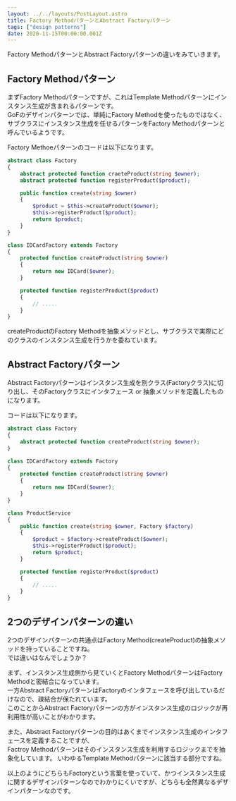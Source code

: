 ```yaml
---
layout: ../../layouts/PostLayout.astro
title: Factory MethodパターンとAbstract Factoryパターン
tags: ["design patterns"]
date: 2020-11-15T00:00:00.001Z
---
```


Factory MethodパターンとAbstract Factoryパターンの違いをみていきます。

## Factory Methodパターン

まずFactory Methodパターンですが、これはTemplate Methodパターンにインスタンス生成が含まれるパターンです。  
GoFのデザインパターンでは、単純にFactory Methodを使ったものではなく、サブクラスにインスタンス生成を任せるパターンをFactory Methodパターンと呼んでいるようです。

Factory Methoeパターンのコードは以下になります。

```php
abstract class Factory
{
    abstract protected function craeteProduct(string $owner);
    abstract protected function registerProduct($product);

    public function create(string $owner)
    {
        $product = $this->createProduct($owner);
        $this->registerProduct($product);
        return $product;
    }
}

class IDCardFactory extends Factory
{
    protected function createProduct(string $owner)
    {
        return new IDCard($owner);
    }

    protected function registerProduct($product)
    {
        // .....
    }
}
```

createProductのFactory Methodを抽象メソッドとし、サブクラスで実際にどのクラスのインスタンス生成を行うかを委ねています。

## Abstract Factoryパターン

Abstract Factoryパターンはインスタンス生成を別クラス(Factoryクラス)に切り出し、そのFactoryクラスにインタフェース or 抽象メソッドを定義したものになります。

コードは以下になります。

```php
abstract class Factory
{
    abstract protected function createProduct(string $owner);
}

class IDCardFactory extends Factory
{
    protected function createProduct(string $owner)
    {
        return new IDCard($owner);
    }
}

class ProductService
{
    public function create(string $owner, Factory $factory)
    {
        $product = $factory->createProduct($owner);
        $this->registerProduct($product);
        return $product;
    }

    protected function registerProduct($product)
    {
        // .....
    }
}
```

## 2つのデザインパターンの違い

2つのデザインパターンの共通点はFactory Method(createProduct)の抽象メソッドを持っていることですね。  
では違いはなんでしょうか？

まず、インスタンス生成側から見ていくとFactory MethodパターンはFactory Methodと密結合になっています。  
一方Abstract FactoryパターンはFactoryのインタフェースを呼び出しているだけなので、疎結合が保たれています。  
このことからAbstract Factoryパターンの方がインスタンス生成のロジックが再利用性が高いことがわかります。

また、Abstract Factoryパターンの目的はあくまでインスタンス生成のインタフェースを定義することですが、  
Factroy Methodパターンはそのインスタンス生成を利用するロジックまでを抽象化しています。
いわゆるTemplate Methodパターンに該当する部分ですね。  

以上のようにどちらもFactoryという言葉を使っていて、かつインスタンス生成に関するデザインパターンなのでわかりにくいですが、どちらも全然異なるデザインパターンなのです。
